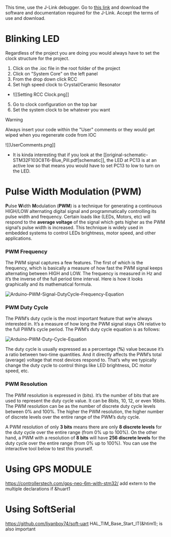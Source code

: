 This time, use the J-Link debugger. Go to [this link](https://www.segger.com/downloads/jlink) and download the software and documentation required for the J-Link. Accept the terms of use and download. 


# Blinking LED
Regardless of the project you are doing you would always have to set the clock structure for the project. 
1. Click on the .ioc file in the root folder of the project
2. Click on "System Core" on the left panel
3. From the drop down click RCC
4. Set high speed clock to Crystal/Ceramic Resonator
- ![[Setting RCC Clock.png]]
5. Go to clock configuration on the top bar
6. Set the system clock to be whatever you want

> [!Warning] 
> Always insert your code within the "User" comments or they would get wiped when you regenerate code from IOC

![[UserComments.png]]
- It is kinda interesting that if you look at the [[original-schematic-STM32F103C8T6-Blue_Pill.pdf|schematic]], the LED at PC13 is at an active low so that means you would have to set PC13 to low to turn on the LED. 


# Pulse Width Modulation (PWM)
**P**ulse **W**idth **M**odulation (**PWM**) is a technique for generating a continuous HIGH/LOW alternating digital signal and programmatically controlling its pulse width and frequency. Certain loads like (LEDs, Motors, etc) will respond to the **average voltage** of the signal which gets higher as the PWM signal’s pulse width is increased. This technique is widely used in embedded systems to control LEDs brightness, motor speed, and other applications.

### **PWM Frequency**

The PWM signal captures a few features. The first of which is the frequency, which is basically a measure of how fast the PWM signal keeps alternating between HIGH and LOW. The frequency is measured in Hz and it’s the inverse of the full period time interval. Here is how it looks graphically and its mathematical formula.

![Arduino-PWM-Signal-DutyCycle-Frequency-Equation](https://cdn-0.deepbluembedded.com/wp-content/uploads/2023/05/Arduino-PWM-Signal-DutyCycle-Frequency-Equation.jpg?ezimgfmt=rs:600x341/rscb6/ng:webp/ngcb6 "Arduino-PWM-Signal-DutyCycle-Frequency-Equation")

### **PWM Duty Cycle**

The PWM’s duty cycle is the most important feature that we’re always interested in. It’s a measure of how long the PWM signal stays ON relative to the full PWM’s cycle period. The PWM’s duty cycle equation is as follows:

![](https://cdn-0.deepbluembedded.com/wp-content/uploads/2023/05/Arduino-PWM-Duty-Cycle-Equation.jpg?ezimgfmt=rs:600x35/rscb6/ng:webp/ngcb6 "Arduino-PWM-Duty-Cycle-Equation")

The duty cycle is usually expressed as a percentage (**%**) value because it’s a ratio between two-time quantities. And it directly affects the PWM’s total (average) voltage that most devices respond to. That’s why we typically change the duty cycle to control things like LED brightness, DC motor speed, etc.

### **PWM Resolution**

The PWM resolution is expressed in (bits). It’s the number of bits that are used to represent the duty cycle value. It can be 8bits, 10, 12, or even 16bits. The PWM resolution can be as the number of discrete duty cycle levels between 0% and 100%. The higher the PWM resolution, the higher number of discrete levels over the entire range of the PWM’s duty cycle.

A PWM resolution of only **3 bits** means there are only **8 discrete levels** for the duty cycle over the entire range (from 0% up to 100%). On the other hand, a PWM with a resolution of **8 bits** will have **256 discrete levels** for the duty cycle over the entire range (from 0% up to 100%). You can use the interactive tool below to test this yourself.

# Using GPS MODULE
https://controllerstech.com/gps-neo-6m-with-stm32/
add extern to the multiple declarations if &huart1

# Using SoftSerial 
https://github.com/liyanboy74/soft-uart
HAL_TIM_Base_Start_IT(&htim1); is also important 